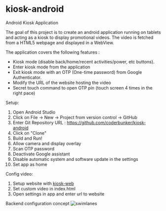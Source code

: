 # kiosk-android
Android Kiosk Application

The goal of this project is to create an android application running on tablets and acting as a kiosk to display promotional videos.
The video is fetched from a HTML5 webpage and displayed in a WebView.

The application covers the following features :

- Kiosk mode (disable back/home/recent activities/power, etc buttons). 
- Enter kiosk mode from the application
- Exit kiosk mode with an OTP (One-time password) from Google Authenticator.
- Modify the URL of the website hosting the video
- Secret touch command to open OTP pin (touch screen 4 times in the right pace)

Setup:

1. Open Android Studio
2. Click on File -> New -> Project from version control -> GitHub
3. Enter Git Repository URL : https://github.com/coderbunker/kiosk-android
4. Click on "Clone"
5. Build and Run!
6. Allow camera and display overlay
7. Scan OTP password
8. Deactivate Google assistant
9. Disable automatic system and software update in the settings
10. Set app as home

Config video:

1. Setup website with [kiosk-web](https://github.com/coderbunker/kiosk-web)
2. Set custom video in index.html
3. Open settings in app and enter url to website

Backend configuration concept
![swimlanes](https://github.com/coderbunker/kiosk-android/blob/documentation/files/swimlanes.png)
